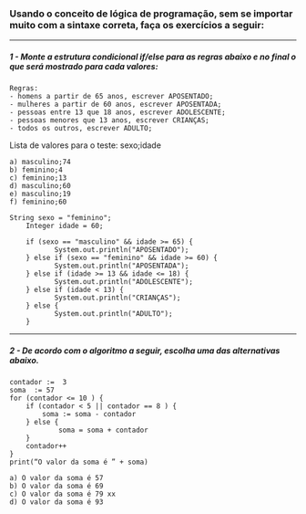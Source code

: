 
### Usando o conceito de lógica de programação, sem se importar muito com a sintaxe correta, faça os exercícios a seguir:
---

##### 1 - Monte a estrutura condicional if/else para as regras abaixo e no final o que será mostrado para cada valores:

    Regras:
	- homens a partir de 65 anos, escrever APOSENTADO;
	- mulheres a partir de 60 anos, escrever APOSENTADA;
	- pessoas entre 13 que 18 anos, escrever ADOLESCENTE;
	- pessoas menores que 13 anos, escrever CRIANÇAS;
	- todos os outros, escrever ADULTO;

Lista de valores para o teste: sexo;idade
	
	a) masculino;74
	b) feminino;4
	c) feminino;13
	d) masculino;60
	e) masculino;19
	f) feminino;60
	
	String sexo = "feminino";
        Integer idade = 60;

        if (sexo == "masculino" && idade >= 65) {
               System.out.println("APOSENTADO");
        } else if (sexo == "feminino" && idade >= 60) {
               System.out.println("APOSENTADA");
        } else if (idade >= 13 && idade <= 18) {
               System.out.println("ADOLESCENTE");
        } else if (idade < 13) {
               System.out.println("CRIANÇAS");
        } else {
               System.out.println("ADULTO");
        }

---

##### 2 - De acordo com o algoritmo a seguir, escolha uma das alternativas abaixo.
```
contador :=  3
soma  := 57
for (contador <= 10 ) {
	if (contador < 5 || contador == 8 ) {
		soma := soma - contador
    } else {
            soma = soma + contador
    }
	contador++
} 
print(“O valor da soma é ” + soma)
```

	a) O valor da soma é 57
	b) O valor da soma é 69
	c) O valor da soma é 79 xx
	d) O valor da soma é 93

